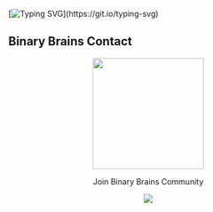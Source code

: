 [![Typing SVG](https://readme-typing-svg.demolab.com?font=Fira+Code&pause=1000&color=8100F7&random=false&width=500&height=200&lines=%C2%A1Hi+(o%EF%BE%9Fv%EF%BE%9F)%E3%83%8E!;Im+Cruz.;I+am+a+computer+science+student.)](https://git.io/typing-svg)
## Binary Brains Contact
<div align="center">
<p >
  <img src="https://scontent.fmex23-1.fna.fbcdn.net/v/t39.30808-6/344576671_972447420784783_4444963034629506388_n.jpg?_nc_cat=101&ccb=1-7&_nc_sid=5f2048&_nc_ohc=oTANW3TENFMAX8VXG6k&_nc_ht=scontent.fmex23-1.fna&oh=00_AfB265sCTDuuBAs5vffne1cV5qocOL-gAQ2ZdnoWwsU6_A&oe=653D5AF2"weight=200px height=200px  />
    <p > Join Binary Brains Community </p>
  </a>
</p>
</div>

<div align="center">
  <a href="https://discord.gg/bHujnD75">
<img src="https://skillicons.dev/icons?i=discord"/>
</div> 

